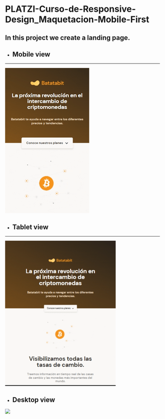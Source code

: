 # PLATZI-Curso-de-Responsive-Design_Maquetacion-Mobile-First
In this project we create a landing page.
---
* ## Mobile view
---
![](./assets/gifs/mobile.gif)
* ## Tablet view
---
![](./assets/gifs/tablet.gif)
* ## Desktop view
![](./assets/gifs/desktop.gif)